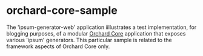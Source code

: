 # orchard-core-sample
The 'ipsum-generator-web' application iillustrates a test implementation, for blogging purposes, of a modular <a href="https://github.com/OrchardCMS/Orchardcore" rel="noopener" target="_blank">Orchard Core</a> application that exposes various 'ipsum' generators. This particular sample is related to the framework aspects of Orchard Core only.
